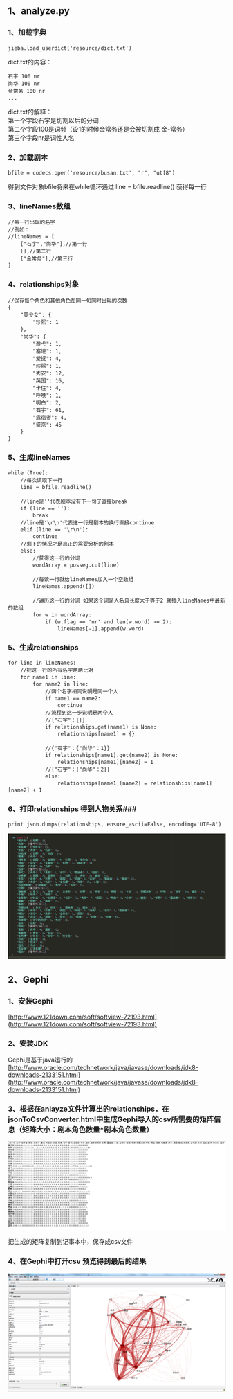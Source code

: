 ## 1、analyze.py ##
### 1、加载字典 ###
	jieba.load_userdict('resource/dict.txt')

dict.txt的内容：

	石宇 100 nr
	尚华 100 nr
	金常务 100 nr
	...

dict.txt的解释：  
第一个字段石宇是切割以后的分词  
第二个字段100是词频（设1的时候金常务还是会被切割成 金-常务）  
第三个字段nr是词性人名


### 2、加载剧本 ###
	bfile = codecs.open('resource/busan.txt', "r", "utf8")

得到文件对象bfile将来在while循环通过 line = bfile.readline() 获得每一行

### 3、lineNames数组 ###
	//每一行出现的名字
	//例如：
	//lineNames = [
		["石宇","尚华"],//第一行
		[],//第二行
		["金常务"],//第三行
	]

### 4、relationships对象 ###
	//保存每个角色和其他角色在同一句同时出现的次数
	{
		"美少女": {
			"珍熙": 1
		},
		"尚华": {
			"游弋": 1,
			"塞进": 1,
			"爱抚": 4,
			"珍熙": 1,
			"秀安": 12,
			"英国": 16,
			"卡住": 4,
			"呼唤": 1,
			"明白": 2,
			"石宇": 61,
			"露宿者": 4,
			"盛京": 45
		}
	}

### 5、生成lineNames ###
	while (True):
		//每次读取下一行
	    line = bfile.readline()
		
		//line是''代表剧本没有下一句了直接break
	    if (line == ''):
	        break
		//line是'\r\n'代表这一行是剧本的换行直接continue
	    elif (line == '\r\n'):
	        continue
		//剩下的情况才是真正的需要分析的剧本
	    else:
			//获得这一行的分词
	        wordArray = posseg.cut(line)
	
	        //每读一行就给lineNames加入一个空数组
	        lineNames.append([])

			//遍历这一行的分词 如果这个词是人名且长度大于等于2 就插入lineNames中最新的数组
	        for w in wordArray:
	            if (w.flag == 'nr' and len(w.word) >= 2):
	                lineNames[-1].append(w.word)

### 5、生成relationships ###
	for line in lineNames:
		//把这一行的所有名字两两比对 
	    for name1 in line:
	        for name2 in line:
				//两个名字相同说明是同一个人
	            if name1 == name2:
	                continue
				//流程到这一步说明是两个人
				//{"石宇"：{}}
	            if relationships.get(name1) is None:
	                relationships[name1] = {}
	
				//{"石宇"：{"尚华"：1}}
	            if relationships[name1].get(name2) is None:
	                relationships[name1][name2] = 1
				//{"石宇"：{"尚华"：2}}
	            else:
	                relationships[name1][name2] = relationships[name1][name2] + 1

### 6、打印relationships 得到人物关系###
	print json.dumps(relationships, ensure_ascii=False, encoding='UTF-8')
![](demoImg/json.png)
  


## 2、Gephi ##
### 1、安装Gephi ###
[http://www.121down.com/soft/softview-72193.html](http://www.121down.com/soft/softview-72193.html)

### 2、安装JDK ###
Gephi是基于java运行的  
[http://www.oracle.com/technetwork/java/javase/downloads/jdk8-downloads-2133151.html](http://www.oracle.com/technetwork/java/javase/downloads/jdk8-downloads-2133151.html)

### 3、根据在anlayze文件计算出的relationships，在jsonToCsvConverter.html中生成Gephi导入的csv所需要的矩阵信息（矩阵大小：剧本角色数量*剧本角色数量）
![](demoImg/juzhen.png)

把生成的矩阵复制到记事本中，保存成csv文件

### 4、在Gephi中打开csv 预览得到最后的结果 ###
![](demoImg/result.png)

